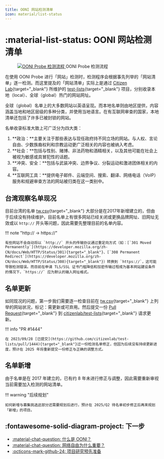 ```yaml
---
title: OONI 网站检测清单
icon: material/list-status
---
```

# :material-list-status: OONI 网站检测清单

<figure markdown="span">
    <a target="_blank"
       href="../assets/images/ooni_asn.svg">
        <img src="../assets/images/ooni_asn.svg"
            alt="OONI Probe 检测流程"
            title="OONI Probe 检测流程"
        >
    </a>
    <caption>OONI Probe 检测流程</caption>
</figure>

在使用 OONI Probe 进行「网站」检测时，检测程序会根据事先列举的「网站清单」逐一检测。而这里提及的「网站清单」实际上是通过 [Citizen Lab](https://citizenlab.ca/){target="_blank"} 所维护的 [test-lists](https://github.com/citizenlab/test-lists){target="_blank"} 项目，分别收录本地（local）、全球（global）热门的网站网址。

全球（global）名单上的大多数网站以英语呈现。而本地名单则由地区提供，内容涵盖当地和地区层级的多种分类，并使用当地语言。在有互联网审查的国家，本地清单还包括了许多已被封锁的网站。

名单收录标准大致上可广泛分为四大类：

1. **政治：**主要关注于那些表达与现任政府持不同立场的网站。与人权、言论自由、少数族裔权利和宗教运动更广泛相关的内容也被纳入考虑。
2. **社会：**包括与性别、赌博、非法药物和酒精相关，以及其他可能在社会上被视为敏感或具冒犯性的话题。
3. **冲突、安全：**包括与武装冲突、边界争议、分裂运动和激进团体相关的内容。
4. **互联网工具：**提供电子邮件、云端空间、搜索、翻译、网络电话（VoIP）服务和规避审查方法的网站被归类在这一类别中。

## 台湾观察名单现况

目前台湾的名单 [tw.csv](https://github.com/citizenlab/test-lists/blob/master/lists/tw.csv){target="_blank"} 大部分是在2017年新增建立的，但由于后续没有持续维护，目前名单上有很多网站已经关闭或更换品牌网址、旧网址无效或以 `http://` 开头等问题，因此需要先整理目前的名单内容。

!!! note "http:// → https://"

    有些网站不会自动将以 `http://` 开头的传输协议通过重定向方式（如：[`301 Moved Permanently`](https://developer.mozilla.org/zh-CN/docs/Web/HTTP/Status/301){target="_blank"}、[`308 Permanent Redirect`](https://developer.mozilla.org/zh-CN/docs/Web/HTTP/Status/308){target="_blank"}）转换到 `https://`，这可能导致检测错误。而目前在申请 TLS/SSL 证书门槛降低和加密传输过程成为基本网站建设条件的情况下，`https://` 应为默认的输入网址格式。

## 名单更新

如同现况的问题，第一步我们需要逐一检查目前在 [tw.csv](https://github.com/citizenlab/test-lists/blob/master/lists/tw.csv){target="_blank"} 上列举的网站状况，标记：需更新或可弃用。然后提交一份 [Pull Request](https://gitbook.tw/chapters/github/pull-request){target="_blank"} 到 [citizenlab/test-lists](https://github.com/citizenlab/test-lists){target="_blank"} 请求更新。

!!! info "PR #1444"

    在 2023/09/28 [已提交](https://github.com/citizenlab/test-lists/pull/1444){target="_blank"}过一份检测名单修正，但因为后续没有持续更新进度，预计在 2025 年将重新提交一份修正与正确的调整方式。

## 名单新增

由于名单是在 2017 年建立的，已有约 8 年未进行修正与调整，因此需要重新审视当前需要加入检测的网站清单。

!!! warning "后续规划"

    如何新增与募集挑选这部分还需要规划后进行，预计在 2025/Q2 待名单初步修正后再来规划「新增」的项目。

## :fontawesome-solid-diagram-project: 下一步

<div class="grid cards" markdown>

- [:material-chat-question: 什么是 OONI？](./what-is-ooni.md)
- [:material-chat-question: 网络自由为什么重要？](./internet-freedom-matter.md)
- [:octicons-mark-github-24: 项目研究预先准备](./setup-repo.md)

</div>
